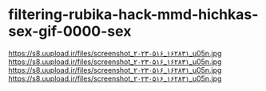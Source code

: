 # filtering-rubika-hack-mmd-hichkas-sex-gif-0000-sex
https://s8.uupload.ir/files/screenshot_۲۰۲۳۰۵۱۶_۱۶۲۸۳۱_u05n.jpg
https://s8.uupload.ir/files/screenshot_۲۰۲۳۰۵۱۶_۱۶۲۸۳۱_u05n.jpg
https://s8.uupload.ir/files/screenshot_۲۰۲۳۰۵۱۶_۱۶۲۸۳۱_u05n.jpg
https://s8.uupload.ir/files/screenshot_۲۰۲۳۰۵۱۶_۱۶۲۸۳۱_u05n.jpg
